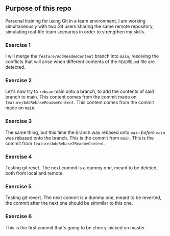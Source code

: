 ## Purpose of this repo

Personal training for using Git in a team environment. I am working simultaneously with two Git users sharing the same remote repository, simulating real-life team scenarios in order to strengthen my skills.


### Exercise 1

I will merge the `feature/AddReadmeContent` branch into `main`, resolving the conflicts that will arise when different contents of the `README.md` file are detected.

### Exercise 2

Let's now try to `rebsae` main onto a branch, to add the contents of said branch to main. 
This content comes from the commit made on `feature/AddRebaseReadmeContent`.
This content comes from the commit made on `main`.

### Exercise 3

The same thing, but this time the branch was rebased onto `main` *before* `main` was rebased onto the branch. 
This is the commit from `main`.
This is the commit from `feature/AddRebase2ReadmeContent`.

### Exercise 4

Testing git reset. The next commit is a dummy one, meant to be deleted, both from local and remote.

### Exercise 5

Testing git revert. The next commit is a dummy one, meant to be reverted, the commit after the next one should be simmilar to this one.

### Exercise 6

This is the first commit that's going to be cherry-picked on master.
